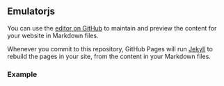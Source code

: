 ## Emulatorjs

You can use the [editor on GitHub](https://github.com/alniles/emulatorjs/edit/main/README.md) to maintain and preview the content for your website in Markdown files.

Whenever you commit to this repository, GitHub Pages will run [Jekyll](https://jekyllrb.com/) to rebuild the pages in your site, from the content in your Markdown files.

### Example
